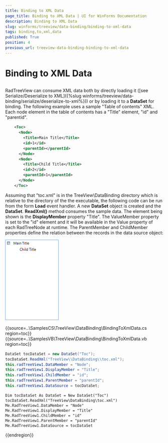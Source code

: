 ```yaml
---
title: Binding to XML Data
page_title: Binding to XML Data | UI for WinForms Documentation
description: Binding to XML Data
slug: winforms/treeview/data-binding/binding-to-xml-data
tags: binding,to,xml,data
published: True
position: 4
previous_url: treeview-data-binding-binding-to-xml-data
---
```


# Binding to XML Data



## 

RadTreeView can consume XML data both by directly loading it ([see Serialize/Deserialize to XML]({%slug winforms/treeview/data-binding/serialize/deserialize-to-xml%})) or by loading it to a __DataSet__ for binding. The following example uses a sample "Table of contents" XML. Each node element in the table of contents has a "Title" element, "id" and "parentid".
        

````xml
	<Toc>
	  <Node>
	    <Title>Main Title</Title>
	    <id>1</id>
	    <parentId></parentId>
	  </Node>
	  <Node>
	    <Title>Child Title</Title>
	    <id>2</id>
	    <parentId>1</parentId>
	  </Node>
	</Toc>
````

Assuming that "toc.xml" is in the TreeView\DataBinding directory which is relative to the directory of the the executable, the following code can be run from the form __Load__ event handler. A new __DataSet__ object is created and the __DataSet__. __ReadXml()__ method consumes the sample data. The element being shown is the __DisplayMember__ property "Title". The ValueMember property is set to the "id" element and it will be available in the Value property of each RadTreeNode at runtime. The ParentMember and ChildMember properties define the relation between the records in the data source object:

![treeview-data-binding-binding-to-xml-data 001](images/treeview-data-binding-binding-to-xml-data001.png)

{{source=..\SamplesCS\TreeView\DataBinding\BindingToXmlData.cs region=toc}} 
{{source=..\SamplesVB\TreeView\DataBinding\BindingToXmlData.vb region=toc}} 

````C#
DataSet tocDataSet = new DataSet("Toc");
tocDataSet.ReadXml("TreeView\\DataBinding\\toc.xml");
this.radTreeView1.DataMember = "Node";
this.radTreeView1.DisplayMember = "Title";
this.radTreeView1.ChildMember = "id";
this.radTreeView1.ParentMember = "parentId";
this.radTreeView1.DataSource = tocDataSet;

````
````VB.NET
Dim tocDataSet As DataSet = New DataSet("Toc")
tocDataSet.ReadXml("TreeView\DataBinding\toc.xml")
Me.RadTreeView1.DataMember = "Node"
Me.RadTreeView1.DisplayMember = "Title"
Me.RadTreeView1.ChildMember = "id"
Me.RadTreeView1.ParentMember = "parentId"
Me.RadTreeView1.DataSource = tocDataSet

````

{{endregion}} 
	


